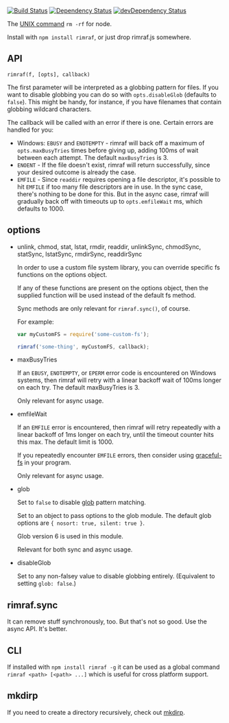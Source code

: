 [![Build Status](https://travis-ci.org/isaacs/rimraf.svg?branch=master)](https://travis-ci.org/isaacs/rimraf) [![Dependency Status](https://david-dm.org/isaacs/rimraf.svg)](https://david-dm.org/isaacs/rimraf) [![devDependency Status](https://david-dm.org/isaacs/rimraf/dev-status.svg)](https://david-dm.org/isaacs/rimraf#info=devDependencies)

The [UNIX command](<http://en.wikipedia.org/wiki/Rm_(Unix)>) `rm -rf` for node.

Install with `npm install rimraf`, or just drop rimraf.js somewhere.

## API

`rimraf(f, [opts], callback)`

The first parameter will be interpreted as a globbing pattern for files. If you
want to disable globbing you can do so with `opts.disableGlob` (defaults to
`false`). This might be handy, for instance, if you have filenames that contain
globbing wildcard characters.

The callback will be called with an error if there is one. Certain
errors are handled for you:

-   Windows: `EBUSY` and `ENOTEMPTY` - rimraf will back off a maximum of
    `opts.maxBusyTries` times before giving up, adding 100ms of wait
    between each attempt. The default `maxBusyTries` is 3.
-   `ENOENT` - If the file doesn't exist, rimraf will return
    successfully, since your desired outcome is already the case.
-   `EMFILE` - Since `readdir` requires opening a file descriptor, it's
    possible to hit `EMFILE` if too many file descriptors are in use.
    In the sync case, there's nothing to be done for this. But in the
    async case, rimraf will gradually back off with timeouts up to
    `opts.emfileWait` ms, which defaults to 1000.

## options

-   unlink, chmod, stat, lstat, rmdir, readdir,
    unlinkSync, chmodSync, statSync, lstatSync, rmdirSync, readdirSync

    In order to use a custom file system library, you can override
    specific fs functions on the options object.

    If any of these functions are present on the options object, then
    the supplied function will be used instead of the default fs
    method.

    Sync methods are only relevant for `rimraf.sync()`, of course.

    For example:

    ```javascript
    var myCustomFS = require('some-custom-fs');

    rimraf('some-thing', myCustomFS, callback);
    ```

-   maxBusyTries

    If an `EBUSY`, `ENOTEMPTY`, or `EPERM` error code is encountered
    on Windows systems, then rimraf will retry with a linear backoff
    wait of 100ms longer on each try. The default maxBusyTries is 3.

    Only relevant for async usage.

-   emfileWait

    If an `EMFILE` error is encountered, then rimraf will retry
    repeatedly with a linear backoff of 1ms longer on each try, until
    the timeout counter hits this max. The default limit is 1000.

    If you repeatedly encounter `EMFILE` errors, then consider using
    [graceful-fs](http://npm.im/graceful-fs) in your program.

    Only relevant for async usage.

-   glob

    Set to `false` to disable [glob](http://npm.im/glob) pattern
    matching.

    Set to an object to pass options to the glob module. The default
    glob options are `{ nosort: true, silent: true }`.

    Glob version 6 is used in this module.

    Relevant for both sync and async usage.

-   disableGlob

    Set to any non-falsey value to disable globbing entirely.
    (Equivalent to setting `glob: false`.)

## rimraf.sync

It can remove stuff synchronously, too. But that's not so good. Use
the async API. It's better.

## CLI

If installed with `npm install rimraf -g` it can be used as a global
command `rimraf <path> [<path> ...]` which is useful for cross platform support.

## mkdirp

If you need to create a directory recursively, check out
[mkdirp](https://github.com/substack/node-mkdirp).
